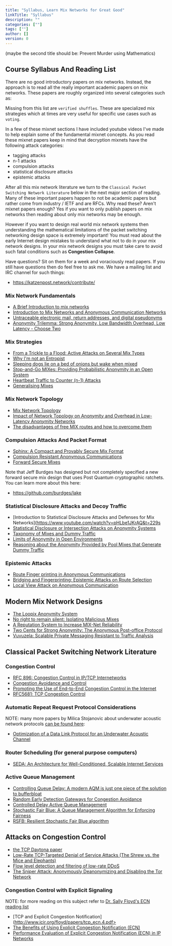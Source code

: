 ```yaml
---
title: "Syllabus, Learn Mix Networks for Great Good"
linkTitle: "Syllabus"
description: ""
categories: [""]
tags: [""]
author: []
version: 0
---
```


(maybe the second title should be: Prevent Murder using Mathematics)

## Course Syllabus And Reading List

There are no good introductory papers on mix networks. Instead, the
approach is to read all the really important academic papers on mix
networks. These papers are roughly organized into several categories
such as:

Missing from this list are `verified shuffles`. These are specialized
mix strategies which at times are very useful for specific use cases
such as `voting`.

In a few of these mixnet sections I have included youtube videos I\'ve
made to help explain some of the fundamental mixnet concepts. As you
read these mixnet papers keep in mind that decryption mixnets have the
following attack categories:

- tagging attacks
- n-1 attacks
- compulsion attacks
- statistical disclosure attacks
- epistemic attacks

After all this mix network literature we turn to the
`Classical Packet Switching Network Literature` below in the next major
section of reading. Many of these important papers happen to not be
academic papers but rather come from industry / IETF and are RFCs. Why
read these? Aren't mixnet papers enough? Yes if you want to only
publish papers on mix networks then reading about only mix networks may
be enough.

However if you want to design real world mix network systems then
understanding the mathematical limitations of the packet switching
networking design space is extremely important! You must read about the
early Internet design mistakes to understand what not to do in your mix
network designs. In your mix network designs you must take care to avoid
such fatal conditions such as **Congestion Collapse**.

Have questions? Sit on them for a week and voraciously read papers. If
you still have questions then do feel free to ask me. We have a mailing
list and IRC channel for such things:

- https://katzenpost.network/contribute/

### Mix Network Fundamentals

- [A Brief Introduction to mix networks](https://www.youtube.com/watch?v=1VMUb47QhfE)
- [Introduction to Mix Networks and Anonymous Communication Networks](https://leastauthority.com/blog/mixnet-intro/)
- [Untraceable electronic mail, return addresses, and digital pseudonyms](https://www.freehaven.net/anonbib/cache/chaum-mix.pdf)
- [Anonymity Trilemma: Strong Anonymity, Low Bandwidth Overhead, Low Latency - Choose Two](https://eprint.iacr.org/2017/954.pdf)

### Mix Strategies

- [From a Trickle to a Flood: Active Attacks on Several Mix Types](https://www.freehaven.net/anonbib/cache/trickle02.pdf)
- [Why I'm not an Entropist](https://www.freehaven.net/anonbib/cache/entropist.pdf)
- [Sleeping dogs lie on a bed of onions but wake when mixed](https://bib.mixnetworks.org/pdf/pets2011.pdf)
- [Stop-and-Go MIXes: Providing Probabilistic Anonymity in an Open System](https://www.freehaven.net/anonbib/cache/stop-and-go.pdf)
- [Heartbeat Traffic to Counter (n-1) Attacks](https://www.freehaven.net/anonbib/cache/danezis:wpes2003.pdf)
- [Generalising Mixes](https://www.freehaven.net/anonbib/cache/diaz:pet2003.ps.gz)

### Mix Network Topology

- [Mix Network Topology](https://www.youtube.com/watch?v=bxk4H_X_OsM)
- [Impact of Network Topology on Anonymity and Overhead in Low-Latency Anonymity Networks](https://www.esat.kuleuven.be/cosic/publications/article-1230.pdf)
- [The disadvantages of free MIX routes and how to overcome them](https://www.freehaven.net/anonbib/cache/disad-free-routes.pdf)

### Compulsion Attacks And Packet Format

- [Sphinx: A Compact and Provably Secure Mix Format](https://www.freehaven.net/anonbib/cache/DBLP:conf/sp/DanezisG09.pdf)
- [Compulsion Resistant Anonymous Communications](https://www.freehaven.net/anonbib/cache/ih05-danezisclulow.pdf)
- [Forward Secure Mixes](https://www.freehaven.net/anonbib/cache/Dan:SFMix03.pdf)

Note that Jeff Burdges has designed but not completely specified a new
forward secure mix design that uses Post Quantum cryptographic ratchets.
You can learn more about this here:

- https://github.com/burdges/lake

### Statistical Disclosure Attacks and Decoy Traffic

- [Introduction to Statistical Disclosure Attacks and Defenses for Mix Networks](https://www.youtube.com/watch?v=pHLbe1JKrAQ&t=229s
- [Statistical Disclosure or Intersection Attacks on Anonymity Systems](https://www.freehaven.net/anonbib/cache/DanSer04.ps)
- [Taxonomy of Mixes and Dummy Traffic](https://www.freehaven.net/anonbib/cache/taxonomy-dummy.pdf)
- [Limits of Anonymity in Open Environments](https://www.freehaven.net/anonbib/cache/limits-open.pdf)
- [Reasoning about the Anonymity Provided by Pool Mixes that Generate Dummy Traffic](https://www.freehaven.net/anonbib/cache/pool-dummy04.pdf)

### Epistemic Attacks

- [Route Finger printing in Anonymous Communications](https://www.cl.cam.ac.uk/~rnc1/anonroute.pdf)
- [Bridging and Fingerprinting: Epistemic Attacks on Route Selection](https://www.freehaven.net/anonbib/cache/danezis-pet2008.pdf)
- [Local View Attack on Anonymous Communication](https://www.freehaven.net/anonbib/cache/esorics05-Klonowski.pdf)

## Modern Mix Network Designs

- [The Loopix Anonymity System](https://arxiv.org/pdf/1703.00536.pdf)
- [No right to remain silent: Isolating Malicious Mixes](https://eprint.iacr.org/2017/1000.pdf)
- [A Reputation System to Increase MIX-Net Reliability](https://www.freehaven.net/anonbib/cache/mix-acc.pdf)
- [Two Cents for Strong Anonymity: The Anonymous Post-office Protocol](https://eprint.iacr.org/2016/489.pdf)
- [Vuvuzela: Scalable Private Messaging Resistant to Traffic Analysis](https://www.freehaven.net/anonbib/cache/vuvuzela:sosp15.pdf)


## Classical Packet Switching Network Literature

### Congestion Control

- [RFC 896: Congestion Control in IP/TCP Internetworks](https://tools.ietf.org/html/rfc896)
- [Congestion Avoidance and Control](http://ee.lbl.gov/papers/congavoid.pdf)
- [Promoting the Use of End-to-End Congestion Control in the Internet](https://www.icir.org/floyd/papers/collapse.may99.pdf)
- [RFC5681: TCP Congestion Control](https://tools.ietf.org/html/rfc5681)

### Automatic Repeat Request Protocol Considerations

NOTE: many more papers by Milica Stojanovic about underwater acoustic
network protocols [can be found here](http://millitsa.coe.neu.edu/?q=publications):

- [Optimization of a Data Link Protocol for an Underwater Acoustic Channel](http://web.mit.edu/millitsa/www/resources/pdfs/arq.pdf)

### Router Scheduling (for general purpose computers)

- [SEDA: An Architecture for Well-Conditioned, Scalable Internet Services](http://www.sosp.org/2001/papers/welsh.pdf)

### Active Queue Management

- [Controlling Queue Delay: A modern AQM is just one piece of the solution to bufferbloat](https://dl.acm.org/ft_gateway.cfm?id=2209336&ftid=1217981&dwn=1)
- [Random Early Detection Gateways for Congestion Avoidance](http://www.icir.org/floyd/papers/early.pdf)
- [Controlled Delay Active Queue Management](https://tools.ietf.org/html/draft-ietf-aqm-codel-07)
- [Stochastic Fair Blue: A Queue Management Algorithm for Enforcing Fairness](http://www.thefengs.com/wuchang/blue/41_2.PDF)
- [RSFB: Resilient Stochastic Fair Blue algorithm](https://sites.google.com/site/cwzhangres/home/files/RSFBaResilientStochasticFairBluealgorithmagainstspoofingDDoSattacks.pdf)

## Attacks on Congestion Control

- [the TCP Daytona paper](http://cseweb.ucsd.edu/~savage/papers/CCR99.pdf)
- [Low-Rate TCP-Targeted Denial of Service Attacks (The Shrew vs. the Mice and Elephants)](http://www.cs.cornell.edu/People/egs/cornellonly/syslunch/spring04/p75-kuzmanovic.pdf)
- [Flow level detection and filtering of low-rate DDoS](http://discovery.ucl.ac.uk/1399235/2/1399235.pdf)
- [The Sniper Attack: Anonymously Deanonymizing and Disabling the Tor Network](https://www.freehaven.net/anonbib/cache/sniper14.pdf)

### Congestion Control with Explicit Signaling

NOTE: for more reading on this subject refer to [Dr. Sally Floyd's ECN reading list](http://www.icir.org/floyd/ecn.html)

- [TCP and Explicit Congestion Notification](http://www.icir.org/floyd/papers/tcp_ecn.4.pdf>
- [The Benefits of Using Explicit Congestion Notification (ECN)](https://tools.ietf.org/html/rfc8087)
- [Performance Evaluation of Explicit Congestion Notification (ECN) in IP Networks](https://tools.ietf.org/html/rfc2884)
